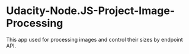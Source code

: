 # Udacity-Node.JS-Project-Image-Processing
This app used for processing images and control their sizes by endpoint API.
